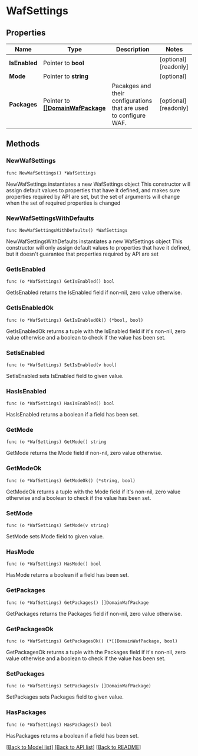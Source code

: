 # WafSettings

## Properties

Name | Type | Description | Notes
------------ | ------------- | ------------- | -------------
**IsEnabled** | Pointer to **bool** |  | [optional] [readonly] 
**Mode** | Pointer to **string** |  | [optional] 
**Packages** | Pointer to [**[]DomainWafPackage**](DomainWafPackage.md) | Pacakges and their configurations that are used to configure WAF. | [optional] [readonly] 

## Methods

### NewWafSettings

`func NewWafSettings() *WafSettings`

NewWafSettings instantiates a new WafSettings object
This constructor will assign default values to properties that have it defined,
and makes sure properties required by API are set, but the set of arguments
will change when the set of required properties is changed

### NewWafSettingsWithDefaults

`func NewWafSettingsWithDefaults() *WafSettings`

NewWafSettingsWithDefaults instantiates a new WafSettings object
This constructor will only assign default values to properties that have it defined,
but it doesn't guarantee that properties required by API are set

### GetIsEnabled

`func (o *WafSettings) GetIsEnabled() bool`

GetIsEnabled returns the IsEnabled field if non-nil, zero value otherwise.

### GetIsEnabledOk

`func (o *WafSettings) GetIsEnabledOk() (*bool, bool)`

GetIsEnabledOk returns a tuple with the IsEnabled field if it's non-nil, zero value otherwise
and a boolean to check if the value has been set.

### SetIsEnabled

`func (o *WafSettings) SetIsEnabled(v bool)`

SetIsEnabled sets IsEnabled field to given value.

### HasIsEnabled

`func (o *WafSettings) HasIsEnabled() bool`

HasIsEnabled returns a boolean if a field has been set.

### GetMode

`func (o *WafSettings) GetMode() string`

GetMode returns the Mode field if non-nil, zero value otherwise.

### GetModeOk

`func (o *WafSettings) GetModeOk() (*string, bool)`

GetModeOk returns a tuple with the Mode field if it's non-nil, zero value otherwise
and a boolean to check if the value has been set.

### SetMode

`func (o *WafSettings) SetMode(v string)`

SetMode sets Mode field to given value.

### HasMode

`func (o *WafSettings) HasMode() bool`

HasMode returns a boolean if a field has been set.

### GetPackages

`func (o *WafSettings) GetPackages() []DomainWafPackage`

GetPackages returns the Packages field if non-nil, zero value otherwise.

### GetPackagesOk

`func (o *WafSettings) GetPackagesOk() (*[]DomainWafPackage, bool)`

GetPackagesOk returns a tuple with the Packages field if it's non-nil, zero value otherwise
and a boolean to check if the value has been set.

### SetPackages

`func (o *WafSettings) SetPackages(v []DomainWafPackage)`

SetPackages sets Packages field to given value.

### HasPackages

`func (o *WafSettings) HasPackages() bool`

HasPackages returns a boolean if a field has been set.


[[Back to Model list]](HOW-TO.md#documentation-for-models) [[Back to API list]](HOW-TO.md#documentation-for-api-endpoints) [[Back to README]](HOW-TO.md)


